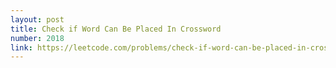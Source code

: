 ```yaml
---
layout: post
title: Check if Word Can Be Placed In Crossword
number: 2018
link: https://leetcode.com/problems/check-if-word-can-be-placed-in-crossword
---
```

